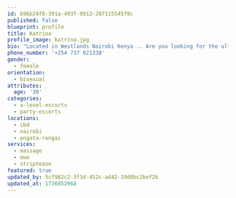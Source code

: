 ```yaml
---
id: b96b24f8-391a-493f-9912-287115545f9c
published: false
blueprint: profile
title: Katrina
profile_image: katrina.jpg
bio: "Located in Westlands Nairobi Kenya .. Are you looking for the ultimate combination of physical and mental contact?An experience where you can talk, laugh, relax and enjoy on the highest level? Then my services are perfect for you. For men and women anal sex is a different sensation. I offer anal stimulation for men.Unfortunately, anal stimulation on a man is still labeled as a sexual act for gay men.A real shame because anal stimulation can be enjoyable for all men regardless your sexuality. Enjoying anal stimulation can be done in many different ways.From mild to intense. Mild being I will only use my finger(s) to gently stimulate your anus by massaging and intense being I will penetrate your anus with my strap on . This is called Pegging. I also do dinner dates ,GFE, overnights(only if I like you) ,erotic massage, role plays ,interact service ( for handicap) .. I give mind blowing bjs.. I DO NOT do anal, rimming or cim (cum in mouth) . NO video sessions. I DON'T send photos or video call for privacy reasons.. Photos on site are real and verified. Remember Massage is the oldest form of therapy in the world. Give me a call and I will see you soon. Discretion is my priority"
phone_number: '+254 737 021338'
gender:
  - female
orientation:
  - bisexual
attributes:
  age: '30'
categories:
  - a-level-escorts
  - party-escorts
locations:
  - cbd
  - nairobi
  - ongata-rongai
services:
  - massage
  - owo
  - striptease
featured: true
updated_by: 5cf982c2-3f3d-452c-a442-19d8bc2bef2b
updated_at: 1736852968
---
```

